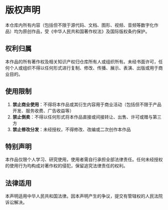 # 版权声明

本仓库内所有内容（包括但不限于源代码、文档、图形、视频、音频等数字化作品）均为原创作品，受《中华人民共和国著作权法》及国际版权条约保护。

## 权利归属
本作品的所有著作权及相关知识产权归仓库所有人或组织所有。未经书面许可，任何个人或组织不得以任何形式进行复制、修改、传播、展示、表演、出版或用于商业目的。

## 使用限制
1. **禁止商业使用**：不得将本作品或其衍生内容用于商业活动（包括但不限于产品开发、服务收费、广告收益等）
2. **禁止倒卖**：不得以任何形式将本作品直接或间接转让、出售、许可或赠与第三方
4. **禁止修改分发**：未经授权，不得修改、改编或二次创作本作品

## 特别声明
本作品仅限个人学习、研究使用，使用者需自行承担全部法律责任。任何未经授权的使用行为均构成对著作权的侵犯，保留追究法律责任的权利。

## 法律适用
本声明适用中华人民共和国法律。因本声明产生的争议，提交有管辖权的人民法院诉讼解决。